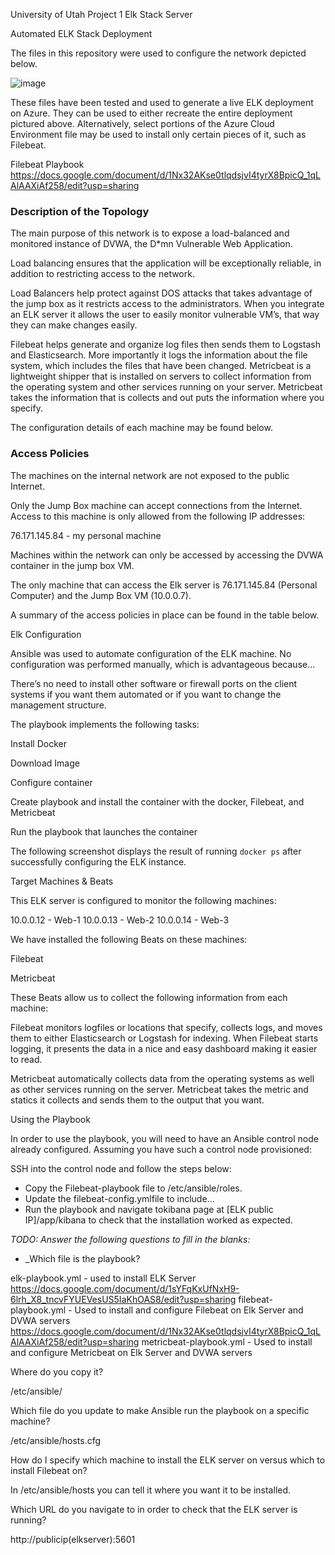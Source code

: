 University of Utah Project 1 
Elk Stack Server 

Automated ELK Stack Deployment

The files in this repository were used to configure the network depicted below.

 ![image](https://user-images.githubusercontent.com/70069874/109773620-a8250a80-7bbc-11eb-8363-006aebca1e8b.png)

 

These files have been tested and used to generate a live ELK deployment on Azure. They can be used to either recreate the entire deployment pictured above. Alternatively, select portions of the Azure Cloud Environment file may be used to install only certain pieces of it, such as Filebeat.

Filebeat Playbook
https://docs.google.com/document/d/1Nx32AKse0tlqdsjvI4tyrX8BpicQ_1qLAlAAXiAf258/edit?usp=sharing

### Description of the Topology

The main purpose of this network is to expose a load-balanced and monitored instance of DVWA, the D*mn Vulnerable Web Application.

Load balancing ensures that the application will be exceptionally reliable, in addition to restricting access to the network.

Load Balancers help protect against DOS attacks that takes advantage of the jump box as it restricts access to the administrators. When you integrate an ELK server it allows the user to easily monitor vulnerable VM’s, that way they can make changes easily.  

Filebeat helps generate and organize log files then sends them to Logstash and Elasticsearch. More importantly it logs the information about the file system, which includes the files that have been changed. 
Metricbeat is a lightweight shipper that is installed on servers to collect information from the operating system and other services running on your server. Metricbeat takes the information that is collects and out puts the information where you specify. 



The configuration details of each machine may be found below.
 

 

### Access Policies

The machines on the internal network are not exposed to the public Internet. 

Only the Jump Box machine can accept connections from the Internet. Access to this machine is only allowed from the following IP addresses:

76.171.145.84 - my personal machine

Machines within the network can only be accessed by accessing the DVWA container in the jump box VM.

The only machine that can access the Elk server is 76.171.145.84 (Personal Computer) and the Jump Box VM (10.0.0.7).

A summary of the access policies in place can be found in the table below.

 


Elk Configuration

Ansible was used to automate configuration of the ELK machine. No configuration was performed manually, which is advantageous because...

There’s no need to install other software or firewall ports on the client systems if you want them automated or if you want to change the management structure. 


The playbook implements the following tasks:

Install Docker 

Download Image 

Configure container 

Create playbook and install the container with the docker, Filebeat, and Metricbeat

Run the playbook that launches the container


The following screenshot displays the result of running `docker ps` after successfully configuring the ELK instance.

 


Target Machines & Beats

This ELK server is configured to monitor the following machines:

10.0.0.12 - Web-1
10.0.0.13 - Web-2
10.0.0.14 - Web-3




We have installed the following Beats on these machines:

Filebeat 

Metricbeat 


These Beats allow us to collect the following information from each machine:

Filebeat monitors logfiles or locations that specify, collects logs, and moves them to either Elasticsearch or Logstash for indexing. When Filebeat starts logging, it presents the data in a nice and easy dashboard making it easier to read. 

 



Metricbeat automatically collects data from the operating systems as well as other services running on the server. Metricbeat takes the metric and statics it collects and sends them to the output that you want. 

 



Using the Playbook

In order to use the playbook, you will need to have an Ansible control node already configured. Assuming you have such a control node provisioned: 

SSH into the control node and follow the steps below:
- Copy the Filebeat-playbook file to /etc/ansible/roles.
- Update the filebeat-config.ymlfile to include...
- Run the playbook and navigate tokibana page at [ELK public IP]/app/kibana to check that the installation worked as expected.

_TODO: Answer the following questions to fill in the blanks:_
- _Which file is the playbook?

elk-playbook.yml - used to install ELK Server
https://docs.google.com/document/d/1sYFqKxUfNxH9-6lrh_X8_tncvFYUEVesUS5IaKhOAS8/edit?usp=sharing
filebeat-playbook.yml - Used to install and configure Filebeat on Elk Server and DVWA servers
https://docs.google.com/document/d/1Nx32AKse0tlqdsjvI4tyrX8BpicQ_1qLAlAAXiAf258/edit?usp=sharing
metricbeat-playbook.yml - Used to install and configure Metricbeat on Elk Server and DVWA servers

 Where do you copy it?

/etc/ansible/ 

Which file do you update to make Ansible run the playbook on a specific machine? 

/etc/ansible/hosts.cfg

How do I specify which machine to install the ELK server on versus which to install Filebeat on?

In /etc/ansible/hosts you can tell it where you want it to be installed. 


Which URL do you navigate to in order to check that the ELK server is running?

http://publicip(elkserver):5601

